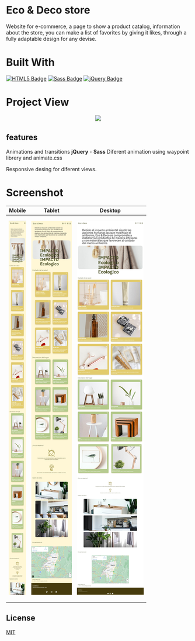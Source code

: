 # Eco & Deco store

Website for e-commerce, a page to show a product catalog, information about the store, you can make a list of favorites by giving it likes, through a fully adaptable design for any devise.

# Built With

[![HTML5 Badge](https://img.shields.io/badge/HTML5-E34F26?style=for-the-badge&logo=html5&logoColor=white)](https://developer.mozilla.org/es/docs/Web/HTML)
[![Sass Badge](https://img.shields.io/badge/Sass-CC6699?style=for-the-badge&logo=sass&logoColor=white)](https://sass-lang.com/)
[![jQuery Badge](https://img.shields.io/badge/jQuery-0769AD?style=for-the-badge&logo=jquery&logoColor=white)](https://jquery.com/)

# Project View 

<p align="center">
    <img src="/assets/img/readme_img/gif_web.gif">
</p>

## features

Animations and transitions **jQuery** - **Sass**
Diferent animation using waypoint librery and animate.css

Responsive desing for diferent views.

# Screenshot  
|  Mobile  |  Tablet  |  Desktop  |
|----|----|----|
| <p align="center"><img src="/assets/img/readme_img/iphone_eco_Store.jpeg" alt="mobile view"></p> | <p align="center"><img src="/assets/img/readme_img/iPad_eco_Store.jpeg" alt="tablet view"></p> | <p align="center"><img src="/assets/img/readme_img/MacBook__eco_Store.jpeg" alt="web view"></p> |


## License

[MIT](https://choosealicense.com/licenses/mit/)